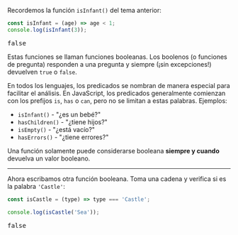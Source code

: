 
Recordemos la función `isInfant()` del tema anterior:

```javascript
const isInfant = (age) => age < 1;
console.log(isInfant(3));
```
<pre class='hexlet-basics-output'>false</pre>

Estas funciones se llaman funciones booleanas. Los boolenos (o funciones de pregunta) responden a una pregunta y siempre (¡sin excepciones!) devuelven `true` o `false`.

En todos los lenguajes, los predicados se nombran de manera especial para facilitar el análisis. En JavaScript, los predicados generalmente comienzan con los prefijos `is`, `has` o `can`, pero no se limitan a estas palabras. Ejemplos:

  * `isInfant()` - "¿es un bebé?"
  * `hasChildren()` - "¿tiene hijos?"
  * `isEmpty()` - "¿está vacío?"
  * `hasErrors()` - "¿tiene errores?"

Una función solamente puede considerarse booleana **siempre y cuando** devuelva un valor booleano.

---

Ahora escribamos otra función booleana. Toma una cadena y verifica si es la palabra `'Castle'`:

```javascript
const isCastle = (type) => type === 'Castle';

console.log(isCastle('Sea'));
```

<pre class='hexlet-basics-output'>false</pre>
